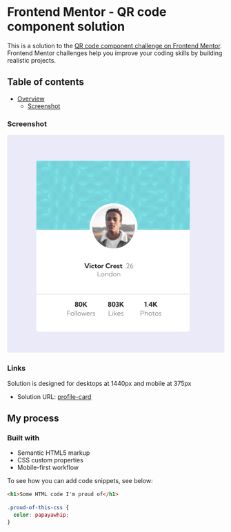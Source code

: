 # Frontend Mentor - QR code component solution

This is a solution to the [QR code component challenge on Frontend Mentor](https://www.frontendmentor.io/challenges/qr-code-component-iux_sIO_H). Frontend Mentor challenges help you improve your coding skills by building realistic projects.

## Table of contents

- [Overview](#overview)
  - [Screenshot](#desktop-screenshot)

### Screenshot

![](./desktop-screenshot.png)

### Links

Solution is designed for desktops at 1440px and mobile at 375px

- Solution URL: [profile-card](https://main--capable-stroopwafel-e3e1ca.netlify.app/)
## My process

### Built with

- Semantic HTML5 markup
- CSS custom properties
- Mobile-first workflow

To see how you can add code snippets, see below:

```html
<h1>Some HTML code I'm proud of</h1>
```

```css
.proud-of-this-css {
  color: papayawhip;
}
```
